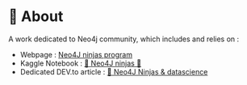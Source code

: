 # 🥷 About

A work dedicated to Neo4j community, which includes and relies on : 

- Webpage : [Neo4J ninjas program](https://neo4j.com/ninjas-program/)
- Kaggle Notebook : [🥷 Neo4J ninjas 🦆](https://www.kaggle.com/code/adriensales/neo4j-ninjas/notebook)
- Dedicated DEV.to article : [🥷 Neo4J Ninjas & datascience](https://dev.to/adriens/neo4j-ninjas-datascience-8km) 
